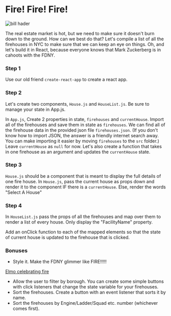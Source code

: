 # Fire! Fire! Fire!

![bill hader](https://media1.giphy.com/media/3orieLZelMyxenarwQ/giphy.gif)

The real estate market is hot, but we need to make sure it doesn't burn down to the ground. How can we best do that? Let's compile a list of all the firehouses in NYC to make sure that we can keep an eye on things. Oh, and let's build it in React, because everyone knows that Mark Zuckerberg is in cahoots with the FDNY.

### Step 1

Use our old friend `create-react-app` to create a react app.

### Step 2

Let's create two components, `House.js` and `HouseList.js`. Be sure to manage your state in App.js.

In `App.js`, Create 2 properties in state, `firehouses` and `currentHouse`. Import all of the firehouses and save them in state as `firehouses`. We can find all of the firehouse data in the provided json file `firehouses.json`. (If you don't know how to import JSON, the answer is a friendly internet search away. You can make importing it easier by moving `firehouses` to the `src` folder.) Leave `currentHouse` as `null` for now. Let's also create a function that takes in one firehouse as an argument and updates the `currentHouse` state.

### Step 3

`House.js` should be a component that is meant to display the full details of one fire house. In `House.js`, pass the current house as props down and render it to the component IF there is a `currentHouse`. Else, render the words "Select A House"

### Step 4

In `HouseList.js` pass the props of all the firehouses and map over them to render a list of every house. Only display the "FacilityName" property.

Add an onClick function to each of the mapped elements so that the state of current house is updated to the firehouse that is clicked.

### Bonuses

- Style it. Make the FDNY glimmer like FIRE!!!!!

[Elmo celebrating fire](https://media0.giphy.com/media/v1.Y2lkPTc5MGI3NjExYjJoeWd2dzR1Ym55a3FqcXQ1aTAyMjVtaTUxYWk1OHJ4NWRsd3JuaCZlcD12MV9pbnRlcm5hbF9naWZfYnlfaWQmY3Q9Zw/yr7n0u3qzO9nG/giphy.webp)

- Allow the user to filter by borough. You can create some simple buttons with click listeners that change the state variable for your firehouses.
- Sort the firehouses. Create a button with an event listener that sorts it by name.
- Sort the firehouses by Engine/Ladder/Squad etc. number (whichever comes first).
